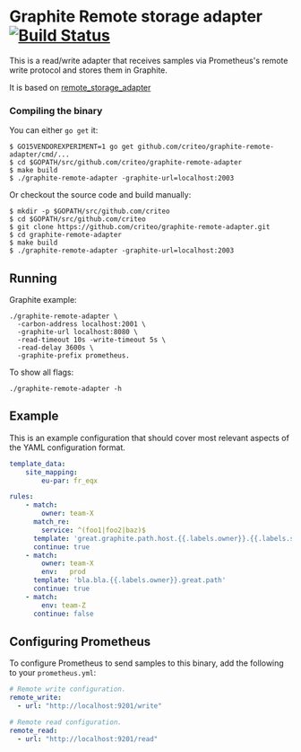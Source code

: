 # Graphite Remote storage adapter [![Build Status](https://travis-ci.org/criteo/graphite-remote-adapter.svg?branch=master)](https://travis-ci.org/criteo/graphite-remote-adapter)

This is a read/write adapter that receives samples via Prometheus's remote write
protocol and stores them in Graphite.

It is based on [remote_storage_adapter](https://github.com/prometheus/prometheus/tree/master/documentation/examples/remote_storage/remote_storage_adapter)

### Compiling the binary

You can either `go get` it:

```
$ GO15VENDOREXPERIMENT=1 go get github.com/criteo/graphite-remote-adapter/cmd/...
$ cd $GOPATH/src/github.com/criteo/graphite-remote-adapter
$ make build
$ ./graphite-remote-adapter -graphite-url=localhost:2003
```

Or checkout the source code and build manually:

```
$ mkdir -p $GOPATH/src/github.com/criteo
$ cd $GOPATH/src/github.com/criteo
$ git clone https://github.com/criteo/graphite-remote-adapter.git
$ cd graphite-remote-adapter
$ make build
$ ./graphite-remote-adapter -graphite-url=localhost:2003
```

## Running

Graphite example:

```
./graphite-remote-adapter \
  -carbon-address localhost:2001 \
  -graphite-url localhost:8080 \
  -read-timeout 10s -write-timeout 5s \
  -read-delay 3600s \
  -graphite-prefix prometheus.
```

To show all flags:

```
./graphite-remote-adapter -h
```

## Example
This is an example configuration that should cover most relevant aspects of the YAML configuration format.

```yaml
template_data:
    site_mapping:
        eu-par: fr_eqx

rules:
    - match:
        owner: team-X
      match_re:
        service: ^(foo1|foo2|baz)$
      template: 'great.graphite.path.host.{{.labels.owner}}.{{.labels.service}}{{if ne .labels.env "prod"}}.{{.labels.env}}{{end}}'
      continue: true
    - match:
        owner: team-X
        env:   prod
      template: 'bla.bla.{{.labels.owner}}.great.path'
      continue: true
    - match:
        env: team-Z
      continue: false
```

## Configuring Prometheus

To configure Prometheus to send samples to this binary, add the following to your `prometheus.yml`:

```yaml
# Remote write configuration.
remote_write:
  - url: "http://localhost:9201/write"

# Remote read configuration.
remote_read:
  - url: "http://localhost:9201/read"
```
